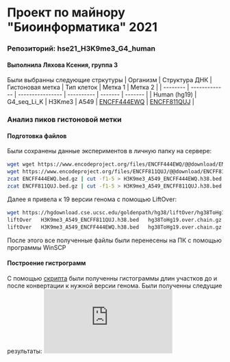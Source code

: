 # Проект по майнору "Биоинформатика" 2021
### Репозиторий: hse21_H3K9me3_G4_human
#### Выполнила Ляхова Ксения, группа 3
Были выбранны следующие стркутуры
| Организм | Структура ДНК | Гистоновая метка | Тип клеток | Метка 1 | Метка 2 |
| -------- | ------------- | ---------------- | ---------- | ------- | ------- |
| Human (hg19) | G4_seq_Li_K | H3Kme3 | A549 | [ENCFF444EWQ](https://www.encodeproject.org/files/ENCFF444EWQ/) | [ENCFF811QUJ](https://www.encodeproject.org/files/ENCFF432EMI/) |

### Анализ пиков гистоновой метки
####  Подготовка файлов
Были сохранены данные экспериментов в личную папку на сервере:
```bash
wget wget https://www.encodeproject.org/files/ENCFF444EWQ/@@download/ENCFF444EWQ.bed.gz
wget https://www.encodeproject.org/files/ENCFF811QUJ/@@download/ENCFF811QUJ.bed.gz
zcat ENCFF444EWQ.bed.gz | cut -f1-5 > H3K9me3_A549_ENCFF444EWQ.h38.bed
zcat ENCFF811QUJ.bed.gz | cut -f1-5 > H3K9me3_A549_ENCFF811QUJ.h38.bed
```
Далее я привела к 19 версии генома с помощью LiftOver:
```bash
wget https://hgdownload.cse.ucsc.edu/goldenpath/hg38/liftOver/hg38ToHg19.over.chain.gz
liftOver   H3K9me3_A549_ENCFF811QUJ.h38.bed   hg38ToHg19.over.chain.gz   H3K9me3_A549_ENCFF811QUJ.hg19.bed   H3K9me3_A549_ENCFF811QUJ.unmapped.bed
liftOver   H3K9me3_A549_ENCFF444EWQ.h38.bed   hg38ToHg19.over.chain.gz   H3K9me3_A549_ENCFF444EWQ.hg19.bed   H3K9me3_A549_ENCFF444EWQ.unmapped.bed
```
После этого все полученные файлы были перенесены на ПК с помощью программы WinSCP
#### Построение гистрограмм
С помощью [скрипта](https://github.com/KseniyaLyakhova/hse21_H3K9me3_G4_human/blob/main/src/%D0%93%D0%B8%D1%81%D1%82%D0%BE%D0%B3%D1%80%D0%B0%D0%BC%D0%BC%D1%8B.R) были полученны гистограммы длин участков до и после конвертации к нужной версии генома.
Были полученны следущие результаты:
![len_hist_ENCFF444EWQ_hg38](https://github.com/KseniyaLyakhova/hse21_H3K9me3_G4_human/blob/main/images/len_hist.H3K9me3_A549_ENCFF444EWQ.h38.pdf)
